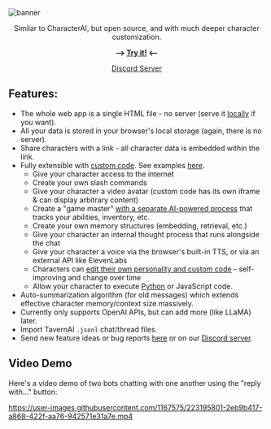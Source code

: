 ![banner](https://user-images.githubusercontent.com/1167575/225629372-eb4de08a-ed62-4660-a83d-6e42a5c092d7.jpg)


<p align="center">Similar to CharacterAI, but open source, and with much deeper character customization.</p>

<p align="center"><b>⟶ <a href="https://josephrocca.github.io/OpenCharacters">Try it!</a> ⟵</b></p>

<p align="center"><a href="https://discord.gg/5tkWXJFqPV">Discord Server</a></p>

## Features:
* The whole web app is a single HTML file - no server (serve it [locally](https://github.com/josephrocca/OpenCharacters/blob/main/docs/local-setup.md) if you want).
* All your data is stored in your browser's local storage (again, there is no server).
* Share characters with a link - all character data is embedded within the link.
* Fully extensible with [custom code](https://github.com/josephrocca/OpenCharacters/blob/main/docs/custom-code.md). See examples [here](https://github.com/josephrocca/OpenCharacters/blob/main/docs/custom-code-examples.md).
  * Give your character access to the internet
  * Create your own slash commands
  * Give your character a video avatar (custom code has its own iframe & can display arbitrary content)
  * Create a "game master" [with a separate AI-powered process](https://tinyurl.com/5t3x8pdk) that tracks your abilities, inventory, etc.
  * Create your own memory structures (embedding, retrieval, etc.)
  * Give your character an internal thought process that runs alongside the chat
  * Give your character a voice via the browser's built-in TTS, or via an external API like ElevenLabs
  * Characters can [edit their own personality and custom code](https://tinyurl.com/4ccnn9zb) - self-improving and change over time
  * Allow your character to execute [Python](https://github.com/josephrocca/OpenCharacters/blob/main/docs/running-python-code.md) or JavaScript code.
* Auto-summarization algorithm (for old messages) which extends effective character memory/context size massively.
* Currently only supports OpenAI APIs, but can add more (like LLaMA) later.
* Import TavernAI `.jsonl` chat/thread files.
* Send new feature ideas or bug reports [here](https://github.com/josephrocca/OpenCharacters/issues) or on our [Discord server](https://discord.gg/5tkWXJFqPV).

## Video Demo

Here's a video demo of two bots chatting with one another using the "reply with..." button:

https://user-images.githubusercontent.com/1167575/223195801-2eb9b417-a868-422f-aa76-942571e31a7e.mp4

